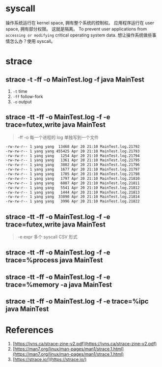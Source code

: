 
# syscall

操作系统运行在 kernel space, 拥有整个系统的控制权。
应用程序运行在  user  space, 拥有部分权限。
这就是隔离。
To prevent user applications from `accessing or modifying` critical operating system data.
想让操作系统做些事情怎么办？使用 syscall。

# strace


## strace -t -ff -o MainTest.log -f  java MainTest
1. `-t`  time
2. `-ff` follow-fork
3. `-o`  output

## strace -tt -ff -o MainTest.log  -f -e trace=futex,write java MainTest

> -ff -o 每一个进程的 log 单独写到一个文件

```bash
-rw-rw-r-- 1 yang yang  13468 Apr 20 21:10 MainTest.log.21792
-rw-rw-r-- 1 yang yang 455425 Apr 20 21:10 MainTest.log.21793
-rw-rw-r-- 1 yang yang   1254 Apr 20 21:10 MainTest.log.21794
-rw-rw-r-- 1 yang yang   1361 Apr 20 21:10 MainTest.log.21795
-rw-rw-r-- 1 yang yang   3802 Apr 20 21:10 MainTest.log.21796
-rw-rw-r-- 1 yang yang   1677 Apr 20 21:10 MainTest.log.21797
-rw-rw-r-- 1 yang yang   1705 Apr 20 21:10 MainTest.log.21798
-rw-rw-r-- 1 yang yang   1797 Apr 20 21:10 MainTest.log.21810
-rw-rw-r-- 1 yang yang   6087 Apr 20 21:10 MainTest.log.21811
-rw-rw-r-- 1 yang yang   5541 Apr 20 21:10 MainTest.log.21812
-rw-rw-r-- 1 yang yang   1444 Apr 20 21:10 MainTest.log.21813
-rw-rw-r-- 1 yang yang  33890 Apr 20 21:10 MainTest.log.21814
-rw-rw-r-- 1 yang yang   3996 Apr 20 21:10 MainTest.log.21822
```

## strace -tt -ff -o MainTest.log  -f -e trace=futex,write  java MainTest 

> -e expr 多个 syscall CSV 形式

## strace -tt -ff -o MainTest.log  -f -e trace=%process java MainTest

## strace -tt -ff -o MainTest.log  -f -e trace=%memory -a java MainTest 

## strace -tt -ff -o MainTest.log  -f -e trace=%ipc  java MainTest 


# References
1. [https://jvns.ca/strace-zine-v2.pdf](https://jvns.ca/strace-zine-v2.pdf)
2. [https://man7.org/linux/man-pages/man1/strace.1.html](https://man7.org/linux/man-pages/man1/strace.1.html)
3. [https://strace.io/](https://strace.io/)

